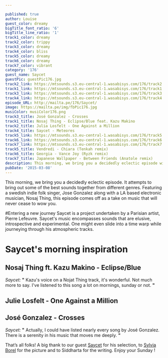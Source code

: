 ```yaml
---

published: true
author: Louise
guest_color: dreamy
bigTitle_font_ratio: '6'
bigTitle_line_ratio: '1'
track1_color: dreamy
track2_color: trippy
track3_color: dreamy
track4_color: bliss
track5_color: dreamy
track6_color: dreamy
track7_color: vibrant
category: '176'
guest_name: Saycet
guestPic: guestPic176.jpg
track2_link: https://mtsounds.s3.eu-central-1.wasabisys.com/176/track2.mp3
track1_link: https://mtsounds.s3.eu-central-1.wasabisys.com/176/track1.mp3
track3_link: https://mtsounds.s3.eu-central-1.wasabisys.com/176/track3.mp3
track4_link: https://mtsounds.s3.eu-central-1.wasabisys.com/176/track4.mp3
episode_URL: http://mailta.pe/176/Saycet/
image: https://mailta.pe/img/fbPic176.jpg
musiColor: musiColor176.png
track3_title: José Gonzalez - Crosses
track1_title: Nosaj Thing - Eclipse/Blue feat. Kazu Makino
track2_title: Julia Losfelt - One Against a Million
track4_title: Saycet - Meteores
track5_link: https://mtsounds.s3.eu-central-1.wasabisys.com/176/track5.mp3
track6_link: https://mtsounds.s3.eu-central-1.wasabisys.com/176/track6.mp3
track7_link: https://mtsounds.s3.eu-central-1.wasabisys.com/176/track7.mp3
track5_title: Vendredi - Chiara (Tenkah remix)
track6_title: Georgia - Vance Joy (Ryzk remix)
track7_title: Japanese Wallpaper - Between Friends (Anatole remix)
description: This morning, we bring you a decidedly eclectic episode with our guest Saycet. It attempts to bring out some of the best sounds together from different genres.
pubDate: '2015-03-08'
---
```


This morning, we bring you a decidedly eclectic episode. It attempts to bring out some of the best sounds together from different genres. Featuring a swedish indie folk singer, Jose Gonzalez along with a LA based electronic musician, Nosaj Thing, this episode comes off as a take on music that will never cease to wow you.

#Entering a new journey
Saycet is a project undertaken by a Parisian artist, Pierre Lefeuvre. Saycet's music encompasses sounds that are elusive, introspective and experimental. One might even slide into a time warp while journeying through his atmospheric tracks. 

# Saycet's morning inspiration

## Nosaj Thing ft. Kazu Makino - Eclipse/Blue
_Saycet:_ **"** Kazu's voice on a Nojat Thing track, it's wonderful. Not much more to say. I've listened to this song a lot on mornings, sunday or not. **"** 
 
## Julie Losfelt - One Against a Million

 
## José Gonzalez - Crosses
_Saycet:_ **"** Actually, I could have listed nearly every song by José Gonzalez. There is a serenity in his music that moves me deeply. **"**  


That’s all folks! A big thank to our guest [Saycet](https://www.facebook.com/saycet?fref=ts "Saycet's Facebook") for his selection, to [Sylvia Borel](http://www.sylviaborel.com/2/ "Sylvia Borel's website") for the picture and to Siddharta for the writing. 
Enjoy your Sunday !
